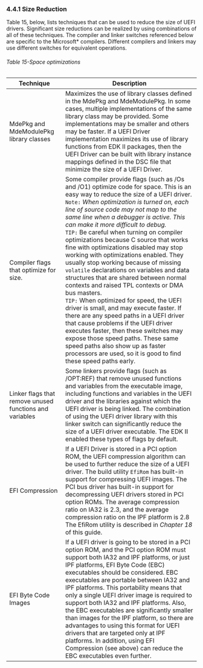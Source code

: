 <!--- @file
  4.4.1 Size Reduction

  Copyright (c) 2012-2018, Intel Corporation. All rights reserved.<BR>

  Redistribution and use in source (original document form) and 'compiled'
  forms (converted to PDF, epub, HTML and other formats) with or without
  modification, are permitted provided that the following conditions are met:

  1) Redistributions of source code (original document form) must retain the
     above copyright notice, this list of conditions and the following
     disclaimer as the first lines of this file unmodified.

  2) Redistributions in compiled form (transformed to other DTDs, converted to
     PDF, epub, HTML and other formats) must reproduce the above copyright
     notice, this list of conditions and the following disclaimer in the
     documentation and/or other materials provided with the distribution.

  THIS DOCUMENTATION IS PROVIDED BY TIANOCORE PROJECT "AS IS" AND ANY EXPRESS OR
  IMPLIED WARRANTIES, INCLUDING, BUT NOT LIMITED TO, THE IMPLIED WARRANTIES OF
  MERCHANTABILITY AND FITNESS FOR A PARTICULAR PURPOSE ARE DISCLAIMED. IN NO
  EVENT SHALL TIANOCORE PROJECT  BE LIABLE FOR ANY DIRECT, INDIRECT, INCIDENTAL,
  SPECIAL, EXEMPLARY, OR CONSEQUENTIAL DAMAGES (INCLUDING, BUT NOT LIMITED TO,
  PROCUREMENT OF SUBSTITUTE GOODS OR SERVICES; LOSS OF USE, DATA, OR PROFITS;
  OR BUSINESS INTERRUPTION) HOWEVER CAUSED AND ON ANY THEORY OF LIABILITY,
  WHETHER IN CONTRACT, STRICT LIABILITY, OR TORT (INCLUDING NEGLIGENCE OR
  OTHERWISE) ARISING IN ANY WAY OUT OF THE USE OF THIS DOCUMENTATION, EVEN IF
  ADVISED OF THE POSSIBILITY OF SUCH DAMAGE.

-->

### 4.4.1 Size Reduction

Table 15, below, lists techniques that can be used to reduce the size of UEFI
drivers. Significant size reductions can be realized by using combinations of
all of these techniques. The compiler and linker switches referenced below are
specific to the Microsoft* compilers. Different compilers and linkers may
use different switches for equivalent operations.

###### Table 15-Space optimizations

| Technique | Description |
|-----------|-------------|
| MdePkg and MdeModulePkg library classes | Maximizes the use of library classes defined in the MdePkg and MdeModulePkg. In some cases, multiple implementations of the same library class may be provided. Some implementations may be smaller and others may be faster. If a UEFI Driver implementation maximizes its use of library functions from EDK II packages, then the UEFI Driver can be built with library instance mappings defined in the DSC file that minimize the size of a UEFI Driver. |
| Compiler flags that optimize for size. | Some compiler provide flags (such as /Os and /O1) optimize code for space. This is an easy way to reduce the size of a UEFI driver. <br/>`Note:` _When optimization is turned on, each line of source code may not map to the same line when a debugger is active. This can make it more difficult to debug._ <br/>`TIP:` Be careful when turning on compiler optimizations because C source that works fine with optimizations disabled may stop working with optimizations enabled. They usually stop working because of missing `volatile` declarations on variables and data structures that are shared between normal contexts and raised TPL contexts or DMA bus masters. <br/>`TIP:` When optimized for speed, the UEFI driver is small, and may execute faster. If there are any speed paths in a UEFI driver that cause problems if the UEFI driver executes faster, then these switches may expose those speed paths. These same speed paths also show up as faster processors are used, so it is good to find these speed paths early. |
| Linker flags that remove unused functions and variables | Some linkers provide flags (such as /OPT:REF) that remove unused functions and variables from the executable image, including functions and variables in the UEFI driver and the libraries against which the UEFI driver is being linked. The combination of using the UEFI driver library with this linker switch can significantly reduce the size of a UEFI driver executable. The EDK II enabled these types of flags by default. |
| EFI Compression | If a UEFI Driver is stored in a PCI option ROM, the UEFI compression algorithm can be used to further reduce the size of a UEFI driver. The build utility `EfiRom` has built-in support for compressing UEFI images. The PCI bus driver has built-in support for decompressing UEFI drivers stored in PCI option ROMs. The average compression ratio on IA32 is 2.3, and the average compression ratio on the IPF platform is 2.8 The EfiRom utility is described in _Chapter 18_ of this guide.  |
| EFI Byte Code Images | If a UEFI driver is going to be stored in a PCI option ROM, and the PCI option ROM must support both IA32 and IPF platforms, or just IPF platforms, EFI Byte Code (EBC) executables should be considered. EBC executables are portable between IA32 and IPF platforms. This portability means that only a single UEFI driver image is required to support both IA32 and IPF platforms. Also, the EBC executables are significantly smaller than images for the IPF platform, so there are advantages to using this format for UEFI drivers that are targeted only at IPF platforms. In addition, using EFI Compression (see above) can reduce the EBC executables even further. |
